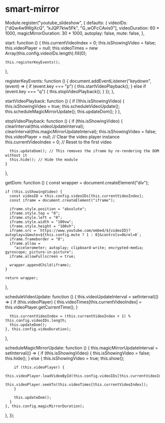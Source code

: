 # smart-mirror

Module.register("youtube_slideshow", {
  defaults: {
    videoIDs: ["dQw4w9WgXcQ", "kJQP7kiw5Fk", "G_wOFcCAvis0"],
    videoDuration: 60 * 1000,
    magicMirrorDuration: 30 * 1000,
    autoplay: false,
    mute: false,
  },

  start: function () {
    this.currentVideoIndex = 0;
    this.isShowingVideo = false;
    this.videoPlayer = null;
    this.videoTimes = new Array(this.config.videoIDs.length).fill(0);

    this.registerKeyEvents();
  },

  registerKeyEvents: function () {
    document.addEventListener("keydown", (event) => {
      if (event.key === "p") {
        this.startVideoPlayback();
      } else if (event.key === "q") {
        this.stopVideoPlayback();
      }
    });
  },

  startVideoPlayback: function () {
    if (!this.isShowingVideo) {
      this.isShowingVideo = true;
      this.scheduleVideoUpdate();
      this.scheduleMagicMirrorUpdate();
      this.updateDom();
    }
  },

  stopVideoPlayback: function () {
    if (this.isShowingVideo) {
      clearInterval(this.videoUpdateInterval);
      clearInterval(this.magicMirrorUpdateInterval);
      this.isShowingVideo = false;
      this.videoPlayer = null; // Clear the video player instance
      this.currentVideoIndex = 0; // Reset to the first video

      this.updateDom(); // This removes the iframe by re-rendering the DOM without it
      this.hide(); // Hide the module
    }
  },

  getDom: function () {
    const wrapper = document.createElement("div");

    if (this.isShowingVideo) {
      const videoID = this.config.videoIDs[this.currentVideoIndex];
      const iframe = document.createElement("iframe");

      iframe.style.position = "absolute";
      iframe.style.top = "0";
      iframe.style.left = "0";
      iframe.style.width = "100vw";
      iframe.style.height = "100vh";
      iframe.src = `https://www.youtube.com/embed/${videoID}?autoplay=1&mute=${this.config.mute ? 1 : 0}&controls=0&rel=0`;
      iframe.frameborder = "0";
      iframe.allow =
        "accelerometer; autoplay; clipboard-write; encrypted-media; gyroscope; picture-in-picture";
      iframe.allowFullscreen = true;

      wrapper.appendChild(iframe);
    }

    return wrapper;
  },

  scheduleVideoUpdate: function () {
    this.videoUpdateInterval = setInterval(() => {
      if (this.videoPlayer) {
        this.videoTimes[this.currentVideoIndex] = this.videoPlayer.getCurrentTime();
      }

      this.currentVideoIndex = (this.currentVideoIndex + 1) % this.config.videoIDs.length;
      this.updateDom();
    }, this.config.videoDuration);
  },

  scheduleMagicMirrorUpdate: function () {
    this.magicMirrorUpdateInterval = setInterval(() => {
      if (this.isShowingVideo) {
        this.isShowingVideo = false;
        this.hide();
      } else {
        this.isShowingVideo = true;
        this.show();

        if (this.videoPlayer) {
          this.videoPlayer.loadVideoById(this.config.videoIDs[this.currentVideoIndex]);
          this.videoPlayer.seekTo(this.videoTimes[this.currentVideoIndex]);
        }

        this.updateDom();
      }
    }, this.config.magicMirrorDuration);
  },
});

